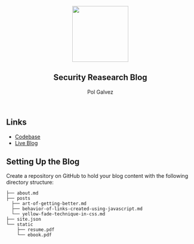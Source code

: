 <p align="center">
  <img height="150" src="./.github/assets/flash.png" />
  <h2 align="center">Security Reasearch Blog</h2>
  <p align="center">Pol Galvez<p>
</p>

<br>

## Links

* [Codebase](https://github.com/kamranahmedse/kamranahmedse.github.io)
* [Live Blog](https://kamranahmed.info)


## Setting Up the Blog

Create a repository on GitHub to hold your blog content with the following directory structure:

```shell
├── about.md
├── posts
  ├── art-of-getting-better.md
  ├── behavior-of-links-created-using-javascript.md
  └── yellow-fade-technique-in-css.md
├── site.json
└── static
    ├── resume.pdf
    └── ebook.pdf
```
